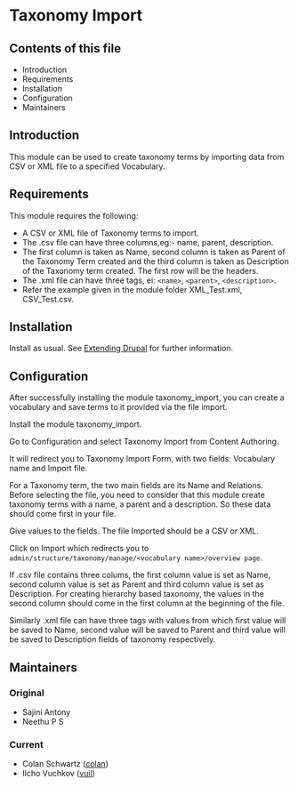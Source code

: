 # Taxonomy Import

## Contents of this file

* Introduction
* Requirements
* Installation
* Configuration
* Maintainers

## Introduction

This module can be used to create taxonomy terms by importing data from CSV or
XML file to a specified Vocabulary.

## Requirements

This module requires the following:

* A CSV or XML file of Taxonomy terms to import.
* The .csv file can have three columns,eg:- name, parent, description.
* The first column is taken as Name, second column is taken as Parent of the
  Taxonomy Term created and the third column is taken as Description of the
  Taxonomy term created. The first row will be the headers.
* The .xml file can have three tags, ei: `<name>`, `<parent>`, `<description>`.
* Refer the example given in the module folder XML_Test.xml, CSV_Test.csv.

## Installation

Install as usual.  See
[Extending Drupal](https://www.drupal.org/docs/8/extending-drupal-8/) for
further information.

## Configuration

After successfully installing the module taxonomy_import, you can create a
vocabulary and save terms to it provided via the file import.

Install the module taxonomy_import.

Go to Configuration and select Taxonomy Import from Content Authoring.

It will redirect you to Taxonomy Import Form, with two fields: Vocabulary name
and Import file.

For a Taxonomy term, the two main fields are its Name and Relations.  Before
selecting the file, you need to consider that this module create taxonomy terms
with a name, a parent and a description. So these data should come first in
your file.

Give values to the fields. The file Imported should be a CSV or XML.

Click on Import which redirects you to
`admin/structure/taxonomy/manage/<vocabulary name>/overview page`.

If .csv file contains three colums, the first column value is set as Name,
second column value is set as Parent and third column value is set as
Description. For creating hierarchy based taxonomy, the values in the second
column should come in the first column at the beginning of the file.

Similarly .xml file can have three tags with values from which first value will
be saved to Name, second value will be saved to Parent and third value will be
saved to Description fields of taxonomy respectively.

## Maintainers

### Original

* Sajini Antony
* Neethu P S

### Current

* Colan Schwartz ([colan](https://www.drupal.org/u/colan))
* Ilcho Vuchkov ([vuil](https://www.drupal.org/u/vuil))
